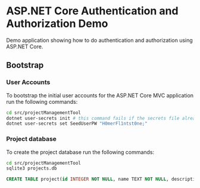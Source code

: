# ASP.NET Core Authentication and Authorization Demo

Demo application showing how to do authentication and authorization using ASP.NET Core.

## Bootstrap

### User Accounts

To bootstrap the initial user accounts for the ASP.NET Core MVC application run the following commands:

```bash
cd src/projectManagementTool
dotnet user-secrets init # this command fails if the secrets file already exists
dotnet user-secrets set SeedUserPW "H0merFl1ntst0ne;"
```

### Project database

To create the project database run the following commands:

```bash
cd src/projectManagementTool
sqlite3 projects.db
```
```sql
CREATE TABLE project(id INTEGER NOT NULL, name TEXT NOT NULL, description TEXT, CONSTRAINT pk_project PRIMARY KEY(id));
```
